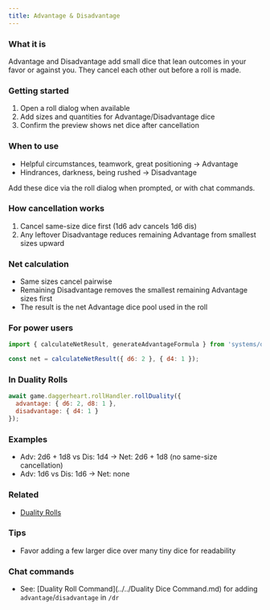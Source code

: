 ```yaml
---
title: Advantage & Disadvantage
---
```


### What it is
Advantage and Disadvantage add small dice that lean outcomes in your favor or against you. They cancel each other out before a roll is made.

### Getting started
1) Open a roll dialog when available
2) Add sizes and quantities for Advantage/Disadvantage dice
3) Confirm the preview shows net dice after cancellation

### When to use
- Helpful circumstances, teamwork, great positioning → Advantage
- Hindrances, darkness, being rushed → Disadvantage

Add these dice via the roll dialog when prompted, or with chat commands.

### How cancellation works
1) Cancel same-size dice first (1d6 adv cancels 1d6 dis)
2) Any leftover Disadvantage reduces remaining Advantage from smallest sizes upward

### Net calculation
- Same sizes cancel pairwise
- Remaining Disadvantage removes the smallest remaining Advantage sizes first
- The result is the net Advantage dice pool used in the roll

### For power users
```javascript
import { calculateNetResult, generateAdvantageFormula } from 'systems/daggerheart/module/helpers/advantage-manager.js';

const net = calculateNetResult({ d6: 2 }, { d4: 1 });
```

### In Duality Rolls
```javascript
await game.daggerheart.rollHandler.rollDuality({
  advantage: { d6: 2, d8: 1 },
  disadvantage: { d4: 1 }
});
```

### Examples
- Adv: 2d6 + 1d8 vs Dis: 1d4 → Net: 2d6 + 1d8 (no same-size cancellation)
- Adv: 1d6 vs Dis: 1d6 → Net: none

### Related
- [Duality Rolls](./duality-rolls.md)

### Tips
- Favor adding a few larger dice over many tiny dice for readability

### Chat commands
- See: [Duality Roll Command](../../Duality Dice Command.md) for adding `advantage`/`disadvantage` in `/dr`


